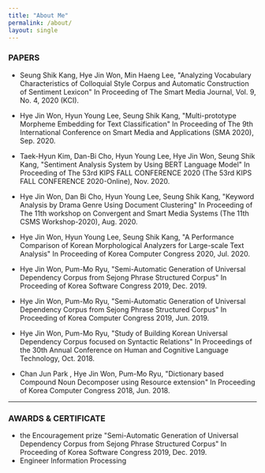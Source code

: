 ```yaml
---
title: "About Me"
permalink: /about/
layout: single
---
```


### PAPERS

- Seung Shik Kang, Hye Jin Won, Min Haeng Lee, "Analyzing Vocabulary Characteristics of Colloquial Style Corpus and Automatic Construction of Sentiment Lexicon" In Proceeding of The Smart Media Journal, Vol. 9, No. 4, 2020 (KCI).
- Hye Jin Won, Hyun Young Lee, Seung Shik Kang, "Multi-prototype Morpheme Embedding for Text Classification" In Proceeding of The 9th International Conference on Smart Media and Applications (SMA 2020), Sep. 2020.
- Taek-Hyun Kim, Dan-Bi Cho, Hyun Young Lee, Hye Jin Won, Seung Shik Kang, "Sentiment Analysis System by Using BERT Language Model" In Proceeding of The 53rd KIPS FALL CONFERENCE 2020 (The 53rd KIPS FALL CONFERENCE 2020-Online), Nov. 2020.
- Hye Jin Won, Dan Bi Cho, Hyun Young Lee, Seung Shik Kang, "Keyword Analysis by Drama Genre Using Document Clustering" In Proceeding of The 11th workshop on Convergent and Smart Media Systems (The 11th CSMS Workshop-2020), Aug. 2020.
- Hye Jin Won, Hyun Young Lee, Seung Shik Kang, "A Performance Comparison of Korean Morphological Analyzers for Large-scale Text Analysis" In Proceeding of Korea Computer Congress 2020, Jul. 2020.

- Hye Jin Won, Pum-Mo Ryu, "Semi-Automatic Generation of Universal Dependency Corpus from Sejong Phrase Structured Corpus" In Proceeding of Korea Software Congress 2019, Dec. 2019.
- Hye Jin Won, Pum-Mo Ryu, "Semi-Automatic Generation of Universal Dependency Corpus from Sejong Phrase Structured Corpus" In Proceeding of Korea Computer Congress 2019, Jun. 2019.
- Hye Jin Won, Pum-Mo Ryu, "Study of Building Korean Universal Dependency Corpus focused on Syntactic Relations" In Proceedings of the 30th Annual Conference on Human and Cognitive Language Technology, Oct. 2018.
- Chan Jun Park , Hye Jin Won, Pum-Mo Ryu, "Dictionary based Compound Noun Decomposer using Resource extension" In Proceeding of Korea Computer Congress 2018, Jun. 2018.
---
### AWARDS & CERTIFICATE
- the Encouragement prize "Semi-Automatic Generation of Universal Dependency Corpus from Sejong Phrase Structured Corpus"  In Proceeding of Korea Software Congress 2019, Dec. 2019.
- Engineer Information Processing
